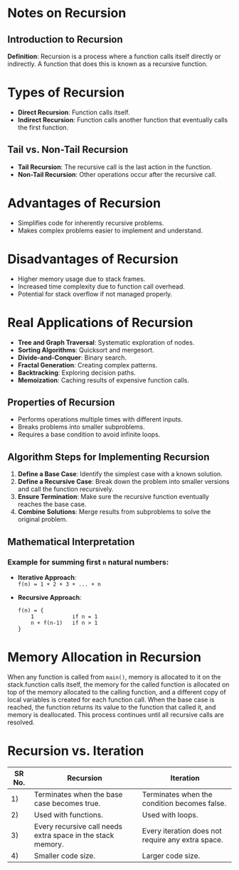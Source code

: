 # Notes on Recursion

## Introduction to Recursion
**Definition**: Recursion is a process where a function calls itself directly or indirectly. A function that does this is known as a recursive function.

# Types of Recursion

- **Direct Recursion**: Function calls itself.
- **Indirect Recursion**: Function calls another function that eventually calls the first function.

## Tail vs. Non-Tail Recursion

- **Tail Recursion**: The recursive call is the last action in the function.
- **Non-Tail Recursion**: Other operations occur after the recursive call.

# Advantages of Recursion

- Simplifies code for inherently recursive problems.
- Makes complex problems easier to implement and understand.

# Disadvantages of Recursion

- Higher memory usage due to stack frames.
- Increased time complexity due to function call overhead.
- Potential for stack overflow if not managed properly.

# Real Applications of Recursion

- **Tree and Graph Traversal**: Systematic exploration of nodes.
- **Sorting Algorithms**: Quicksort and mergesort.
- **Divide-and-Conquer**: Binary search.
- **Fractal Generation**: Creating complex patterns.
- **Backtracking**: Exploring decision paths.
- **Memoization**: Caching results of expensive function calls.


## Properties of Recursion
- Performs operations multiple times with different inputs.
- Breaks problems into smaller subproblems.
- Requires a base condition to avoid infinite loops.

## Algorithm Steps for Implementing Recursion
1. **Define a Base Case**: Identify the simplest case with a known solution.
2. **Define a Recursive Case**: Break down the problem into smaller versions and call the function recursively.
3. **Ensure Termination**: Make sure the recursive function eventually reaches the base case.
4. **Combine Solutions**: Merge results from subproblems to solve the original problem.

## Mathematical Interpretation
### Example for summing first `n` natural numbers:

- **Iterative Approach**:  
  `f(n) = 1 + 2 + 3 + ... + n`

- **Recursive Approach**:
  ```text
  f(n) = {
      1            if n = 1
      n + f(n-1)   if n > 1
  }
# Memory Allocation in Recursion

When any function is called from `main()`, memory is allocated to it on the stack.function calls itself, the memory for the called function is allocated on top of the memory allocated to the calling function,
and a different copy of local variables is created for each function call. When the base case is reached, the function returns its value to the function that called it, and memory is deallocated. This process continues until all recursive calls are resolved.

# Recursion vs. Iteration

| SR No. | Recursion                                          | Iteration                                        |
|--------|----------------------------------------------------|--------------------------------------------------|
| 1)     | Terminates when the base case becomes true.       | Terminates when the condition becomes false.    |
| 2)     | Used with functions.                               | Used with loops.                                |
| 3)     | Every recursive call needs extra space in the stack memory. | Every iteration does not require any extra space. |
| 4)     | Smaller code size.                                 | Larger code size.                               |


